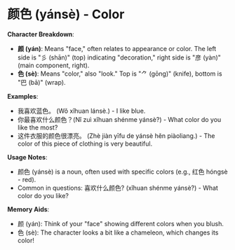 # **颜色 (yánsè) - Color**

**Character Breakdown**:  
- **颜 (yán)**: Means "face," often relates to appearance or color. The left side is "彡 (shān)" (top) indicating "decoration," right side is "彦 (yàn)" (main component, right).  
- **色 (sè)**: Means "color," also "look." Top is "⺈ (gōng)" (knife), bottom is "巴 (bā)" (wrap).

**Examples**:  
- 我喜欢蓝色。 (Wǒ xǐhuan lánsè.) - I like blue.  
- 你最喜欢什么颜色？(Nǐ zuì xǐhuan shénme yánsè?) - What color do you like the most?  
- 这件衣服的颜色很漂亮。 (Zhè jiàn yīfu de yánsè hěn piàoliang.) - The color of this piece of clothing is very beautiful.

**Usage Notes**:  
- 颜色 (yánsè) is a noun, often used with specific colors (e.g., 红色 hóngsè - red).  
- Common in questions: 喜欢什么颜色? (xǐhuan shénme yánsè?) - What color do you like?

**Memory Aids**:  
- 颜 (yán): Think of your "face" showing different colors when you blush.  
- 色 (sè): The character looks a bit like a chameleon, which changes its color!